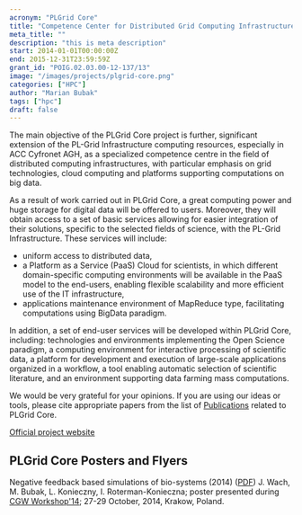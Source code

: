 ```yaml
---
acronym: "PLGrid Core"
title: "Competence Center for Distributed Grid Computing Infrastructures"
meta_title: ""
description: "this is meta description"
start: 2014-01-01T00:00:00Z
end: 2015-12-31T23:59:59Z
grant_id: "POIG.02.03.00-12-137/13"
image: "/images/projects/plgrid-core.png"
categories: ["HPC"]
author: "Marian Bubak"
tags: ["hpc"]
draft: false
---
```


The main objective of the PLGrid Core project is further, significant extension
of the PL-Grid Infrastructure computing resources, especially in ACC Cyfronet
AGH, as a specialized competence centre in the field of distributed computing
infrastructures, with particular emphasis on grid technologies, cloud computing
and platforms supporting computations on big data.

As a result of work carried out in PLGrid Core, a great computing power and huge
storage for digital data will be offered to users. Moreover, they will obtain
access to a set of basic services allowing for easier integration of their
solutions, specific to the selected fields of science, with the PL-Grid
Infrastructure. These services will include:
  * uniform access to distributed data,
  * a Platform as a Service (PaaS) Cloud for scientists, in which different
    domain-specific computing environments will be available in the PaaS model to
    the end-users, enabling flexible scalability and more efficient use of the IT
    infrastructure,
  * applications maintenance environment of MapReduce type,
    facilitating computations using BigData paradigm.

In addition, a set of end-user
services will be developed within PLGrid Core, including: technologies and
environments implementing the Open Science paradigm, a computing environment for
interactive processing of scientific data, a platform for development and
execution of large-scale applications organized in a workflow, a tool enabling
automatic selection of scientific literature, and an environment supporting data
farming mass computations.

We would be very grateful for your opinions. If you are using our ideas or tools, please cite appropriate papers from the list of [Publications](/publications) related to PLGrid Core.

[Official project website](http://www.plgrid.pl)

## PLGrid Core Posters and Flyers

Negative feedback based simulations of bio-systems (2014) ([PDF](/plgrid_core/cgw2014-poster-wach-v2.pdf)) J. Wach, M. Bubak, L. Konieczny, I. Roterman-Konieczna; poster presented during [CGW Workshop'14](http://www.cyfronet.krakow.pl/cgw14/); 27-29 October, 2014, Krakow, Poland.
